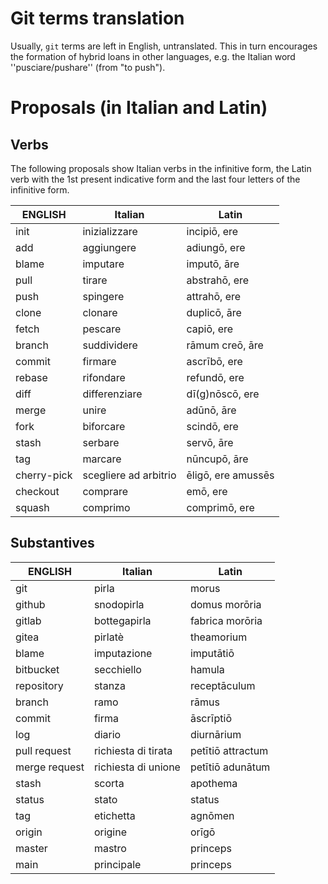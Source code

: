 # Git terms translation

Usually, `git` terms are left in English, untranslated. This in turn
encourages the formation of hybrid loans in other languages, e.g.
the Italian word ''pusciare/pushare'' (from "to push").

# Proposals (in Italian and Latin)

## Verbs
The following proposals show Italian verbs in the infinitive
form, the Latin verb with the 1st present indicative form and
the last four letters of the infinitive form.

| ENGLISH     | Italian               | Latin                 |
|-------------|-----------------------|-----------------------|
| init        | inizializzare         | incipiō, ere          |
| add         | aggiungere            | adiungō, ere          |
| blame       | imputare              | imputō, āre           |
| pull        | tirare                | abstrahō, ere         |
| push        | spingere              | attrahō, ere          |
| clone       | clonare               | duplicō, āre          |
| fetch       | pescare               | capiō, ere            |
| branch      | suddividere           | rāmum creō, āre       |
| commit      | firmare               | ascrībō, ere          |
| rebase      | rifondare             | refundō, ere          |
| diff        | differenziare         | dī(g)nōscō, ere       |
| merge       | unire                 | adūnō, āre            |
| fork        | biforcare             | scindō, ere           |
| stash       | serbare               | servō, āre            |
| tag         | marcare               | nūncupō, āre          |
| cherry-pick | scegliere ad arbitrio | ēligō, ere amussēs    |
| checkout    | comprare              | emō, ere              |
| squash      | comprimo              | comprimō, ere         |

## Substantives

| ENGLISH       | Italian            | Latin                      |
|---------------|--------------------|----------------------------|
| git           | pirla              | morus                      |
| github        | snodopirla         | domus morōria              |
| gitlab        | bottegapirla       | fabrica morōria            |
| gitea         | pirlatè            | theamorium                 |
| blame         | imputazione        | imputātiō                  |
| bitbucket     | secchiello         | hamula                     |
| repository    | stanza             | receptāculum               |
| branch        | ramo               | rāmus                      |
| commit        | firma              | āscrīptiō                  |
| log           | diario             | diurnārium                 |
| pull request  | richiesta di tirata| petītiō attractum          |
| merge request | richiesta di unione| petītiō adunātum           |
| stash         | scorta             | apothema                   |
| status        | stato              | status                     |
| tag           | etichetta          | agnōmen                    |
| origin        | origine            | orīgō                      |
| master        | mastro             | princeps                   |
| main          | principale         | princeps                   |

